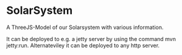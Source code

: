 # SolarSystem
A ThreeJS-Model of our Solarsystem with various information.


It can be deployed to e.g. a jetty server by using the command mvn jetty:run. Alternateviley it can be deployed to any http server.


